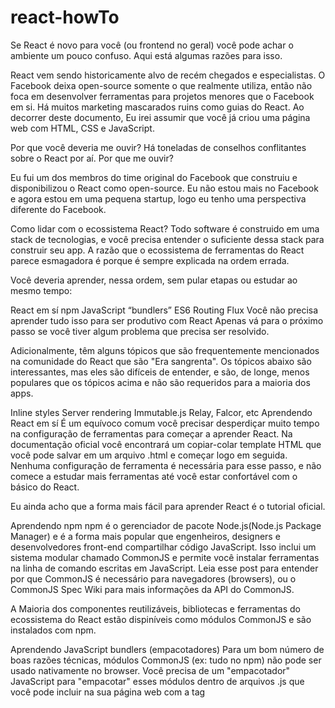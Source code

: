 # react-howTo

Se React é novo para você (ou frontend no geral) você pode achar o ambiente um pouco confuso. Aqui está algumas razões para isso.

React vem sendo historicamente alvo de recém chegados e especialistas.
O Facebook deixa open-source somente o que realmente utiliza, então não foca em desenvolver ferramentas para projetos menores que o Facebook em si.
Há muitos marketing mascarados ruins como guias do React.
Ao decorrer deste documento, Eu irei assumir que você já criou uma página web com HTML, CSS e JavaScript.

Por que você deveria me ouvir?
Há toneladas de conselhos conflitantes sobre o React por aí. Por que me ouvir?

Eu fui um dos membros do time original do Facebook que construiu e disponibilizou o React como open-source. Eu não estou mais no Facebook e agora estou em uma pequena startup, logo eu tenho uma perspectiva diferente do Facebook.

Como lidar com o ecossistema React?
Todo software é construido em uma stack de tecnologias, e você precisa entender o suficiente dessa stack para construir seu app. A razão que o ecossistema de ferramentas do React parece esmagadora é porque é sempre explicada na ordem errada.

Você deveria aprender, nessa ordem, sem pular etapas ou estudar ao mesmo tempo:

React em sí
npm
JavaScript “bundlers”
ES6
Routing
Flux
Você não precisa aprender tudo isso para ser produtivo com React Apenas vá para o próximo passo se você tiver algum problema que precisa ser resolvido.

Adicionalmente, têm alguns tópicos que são frequentemente mencionados na comunidade do React que são "Era sangrenta". Os tópicos abaixo são interessantes, mas eles são difíceis de entender, e são, de longe, menos populares que os tópicos acima e não são requeridos para a maioria dos apps.

Inline styles
Server rendering
Immutable.js
Relay, Falcor, etc
Aprendendo React em sí
É um equívoco comum você precisar desperdiçar muito tempo na configuração de ferramentas para começar a aprender React. Na documentação oficial você encontrará um copiar-colar template HTML que você pode salvar em um arquivo .html e começar logo em seguida. Nenhuma configuração de ferramenta é necessária para esse passo, e não comece a estudar mais ferramentas até você estar confortável com o básico do React.

Eu ainda acho que a forma mais fácil para aprender React é o tutorial oficial.

Aprendendo npm
npm é o gerenciador de pacote Node.js(Node.js Package Manager) e é a forma mais popular que engenheiros, designers e desenvolvedores front-end compartilhar código JavaScript. Isso inclui um sistema modular chamado CommonJS e permite você instalar ferramentas na linha de comando escritas em JavaScript. Leia esse post para entender por que CommonJS é necessário para navegadores (browsers), ou o CommonJS Spec Wiki para mais informações da API do CommonJS.

A Maioria dos componentes reutilizáveis, bibliotecas e ferramentas do ecossistema do React estão dispiníveis como módulos CommonJS e são instalados com npm.

Aprendendo JavaScript bundlers (empacotadores)
Para um bom número de boas razões técnicas, módulos CommonJS (ex: tudo no npm) não pode ser usado nativamente no browser. Você precisa de um "empacotador" JavaScript para "empacotar" esses módulos dentro de arquivos .js que você pode incluir na sua página web com a tag <script>

Exemplos de empacotadores JavaScript são webpack e browserify. Ambos são boas escolhas, mas eu prefiro webpack pois possue funcionalidades que fazem o desenvolvimento muito mais fácil. Mesmo a documentação sendo confusa, eu tenho um plug-and-play template para começar e eu escrevi um guia webpack como-fazer para casos mais complexos.

Uma coisa para manter em mente: CommonJSusa a função require() para importar módulos, então muitas pessoas ficam confusas e pensam que tem algo haver com o projeto chamado require.js. Para um bom número de razões tecnicas, eu gostaria de sugerir que você evitasse require.js. Ele também não é muito popular no ecossistema do React.

Aprendendo ES6
Além do JSX (o qual você aprendeu no tutorial do React), você pode achar alguns exemplos engraçados no React. Isso é conhecido como ES6, que é a última versão do JavaScript que talvez você ainda não tenha aprendido. Já que é tão novo, não é suportado nos browsers ainda, mas o seu empacotador (bundler) pode traduzir pra você com a configuração adequada.

Se você quer apenas fazer as coisas acontecerem no React, você pode pular o aprendizado de ES6, ou tentar entender no caminho.

Talvez você tenha ouvido que classes ES6 são preferidas para criar componentes React. Isso não é verdade. A maioria das pessoas (incluindo o Facebook) estão usando React.createClass().

Aprendendo routing (fazer rotas)
“Single-page applications” (Aplicações de uma única página) são os objetivos nos dias de hoje. São páginas web que carregam apenas uma vez, e quando o usuário clica em um link ou em um botão, o JavaScript compila a página e atualiza a barra de endereço, mas a página web não é atualizada. O gerenciamento da barra de endereço é feito por algo chamado router (roteador).

O roteador mais popular no ecosistema do React é react-router. Se você está construindo uma single-page application, utilize isso a não ser que você tenha uma boa razão para não fazer.

Não utilize o roteador se você não estiver construindo uma single-page application. A maioria dos projetos começam com componentes pequenos dentro de uma grande aplicação de qualquer forma.

Aprendendo Flux
Você provavelmente já ouviu falar sobre "head" do Flux. Tem uma tonelada de mal entendidos sobre Flux por aí.

Muita gente começa a construir um app e gostaria de definir seu próprio modelo de dados, e pensam que precisam usar Flux para fazer isso. Assim é uma forma errada de adotar o Flux. O Flux só deveria ser adicionado quando muitos componentes já foram cosntruídos.

Os componentes React são arranjados em hierarquia. A maioria das vezes, seu modelo de dados também segue uma hierarquia. Nessa situação o Flux te adiciona muita coisa. As vezes não há hierarquia no seu modelo de dados. Quando seus componentes React começam a receber props (propriedades) que parecem estranhas, ou você possue um pequeno número de componentes começando a ficar muito complexo, talvez você queira dar uma olhada no Flux.

Você saberá quando precisará do Flux. Se você não está certo se precisa disso, você realmente não precisa disso.

Se você decidiu usar Flux, a biblioteca mais popular e melhor documentada é Redux. Há muitas outras alternativas por aí, e você ficará tentado a avalizar a maioria deles, mas meu conselho é para você ficar apenas no mais popular.

Aprendendo inline styles
Antes do React, muita gente reutiliza estilos de CSS com complicados processadores de style sheets (folhas de estilo) como SASS. Como React faz escritas de componentes reutilizáveis facilmente, sua folha de estilo pode ser menos complicada. A maioria da comunidade (me incluindo) estão esperimentando se livrar de folhas de estilos altogether (tudo em uma só).

Essa é uma idéia bastante louca por bom número de razões. Faz com que media queries fiquem mais difíceis, e é possível que tenha uma limitação ao usar essa técnica. Quando começando com React, apenas coloque estilho nas coisas como você geralmente faria.

Uma vez que você já tem idéia de como React funciona, você pode olhar por técnicas alternativas. Uma bem popular é BEM. Eu recomendo você descartar seu pré-processador de CSS, já que React disponibiliza uma forma mais poderosa de reusar styles (reutilizando componentes), e o seu empacotador JavaScript pode gerar folhas de estilo mais eficientes pra você (Eu te dou um exemplo sobre isso no OSCON). Dito isso, React, como toda biblioteca JavaScript, funcionará bem com um pré-processador CSS.

Alternativamente, você também pode usar Módulos CSS, mais especificamente react-css-modules. Com módulos CSS você ainda escreverá CSS (ou SASS/LESS/Stylus), mas você pode gereciar e fazer seus arquivos CSS como você faria inline styles no React. E você não precisará se preocupar em gerenciar o nom de de classes usando metodologias como BEM, pois isso será cuidado sob os panos quando utilizado o sistema de módulos.

Aprendendo server rendering (renderização de servidor)
Renderização de servidor é geralmente chamado de "universal" ou "isomorphic" JS. Isso quer dizer que você pode pegar seus componentes React e renderizá-los em um HTML estático no servidor. Isso melhora a performance inicial porque o usuário não precisa esperar pelo JS para fazer o download para visualizar a interface inicial, e o React pode reutilizar o HTML renderizado no servidor, logo não é necessário gerar isso no lado do cliente.

Você apenas precisa renderizar no servidor se você perceber que a renderização inicial está muito lenta ou se você voque quer melhorar o sistema de ranking de busca. Enquando for verdade que o Google agora indexa conteúdo renderizado no cliente, a partir de janeiro de 2016 todo tempo é mensurado e o ranking sofre um efeito negativamente, potencialemnte por causa da penalidade na renderização do lado do cliente.

Renderização no lado do servidor ainda requer uma grande quantidade de ferramentas para fazer corretamente. Já que transparentemente suporta componentes React escritos sem foco na renderização no lado do servidor, você deveria primeiramente construir seu app e se preocupar com a renderização do lado do servidor mais tarde. Você não precisa reescrever todos os seus componentes para suportar isso.

Aprendendo Immutable.js
Immutable.js disponibiliza uma série de estrutura de dados que podem ajudar a resolver certos problemas de performance na construção de apps em React. É uma excelente biblioteca, e você provavelmente irá usar muito no avanço dos seus apps, mas é completamente desnecessário até que você tenha uma apreciação em implementações performáticas.

Aprendendo Relay, Falcor etc
São tecnologias que ajudam você a reduzir o número de requisições AJAX. São tecnologias de ponta, então se você não tiver problemas com muitas requisições AJAX, não há necessidade de Relay ou Falcor.
